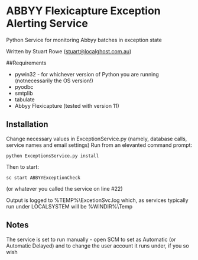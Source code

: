 # ABBYY Flexicapture Exception Alerting Service
Python Service for monitoring Abbyy batches in exception state

Written by Stuart Rowe (stuart@localghost.com.au)

##Requirements
- pywin32 - for whichever version of Python you are running (notnecessarily the OS version!)
- pyodbc
- smtplib
- tabulate
- Abbyy Flexicapture (tested with version 11)
 

## Installation
Change necessary values in ExceptionService.py (namely, database calls, service names and email settings)
Run from an elevanted command prompt:

    python ExceptionsService.py install
Then to start:

    sc start ABBYYExceptionCheck
(or whatever you called the service on line #22)

Output is logged to %TEMP%\ExcetionSvc.log which, as services typically run under LOCALSYSTEM will be %WINDIR%\Temp

## Notes
The service is set to run manually - open SCM to set as Automatic (or Automatic Delayed) and to change the user account it runs under, if you so wish
